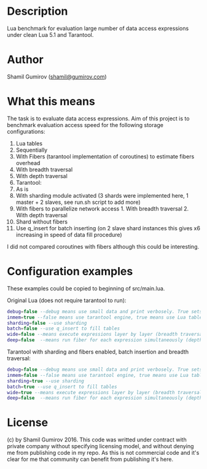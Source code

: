 # Description
Lua benchmark for evaluation large number of data access expressions under clean Lua 5.1 and Tarantool.
# Author
Shamil Gumirov (shamil@gumirov.com)
# What this means
The task is to evaluate data access expressions. Aim of this project is to benchmark 
evaluation access speed for the following storage configurations:
 1. Lua tables
  1. Sequentially
  2. With Fibers (tarantool implementation of coroutines) to estimate fibers overhead
   1.  With breadth traversal
   2. With depth traversal
2. Tarantool:
  1. As is
  2. With sharding module activated (3 shards were implemented here, 1 master + 2 slaves, see run.sh script to add more)
   1. With fibers to parallelize network access
    1. With breadth traversal
    2. With depth traversal
   2. Shard without fibers
  4. Use q_insert for batch inserting (on 2 slave shard instances this gives x6 increasing in speed of data fill procedure)

I did not compared coroutines with fibers although this could be interesting.

# Configuration examples
These examples could be copied to beginning of src/main.lua.

Original Lua (does not require tarantool to run):
```lua
debug=false --debug means use small data and print verbosely. True sets REPEATS option to 1.
inmem=true --false means use tarantool engine, true means use Lua tables
sharding=false --use sharding
batch=false --use q_insert to fill tables
wide=false --means execute expressions layer by layer (breadth traversal) 
deep=false  --means run fiber for each expression simultaneously (depth traversal)
```
Tarantool with sharding and fibers enabled, batch insertion and breadth traversal:
```lua
debug=false --debug means use small data and print verbosely. True sets REPEATS option to 1.
inmem=false --false means use tarantool engine, true means use Lua tables
sharding=true --use sharding
batch=true --use q_insert to fill tables
wide=true --means execute expressions layer by layer (breadth traversal) 
deep=false  --means run fiber for each expression simultaneously (depth traversal)
```

# License
(c) by Shamil Gumirov 2016. This code was writted under contract with private company without specifying licensing model, and without
denying me from publishing code in my repo. As this is not commercial code and it's clear for me that community can benefit from 
publishing it's here.